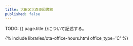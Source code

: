 ```yaml
---
title: 大田区大森東図書館
published: false
---
```


TODO: {{ page.title }}について記述する。

{% include libraries/ota-office-hours.html office_type='C' %}

